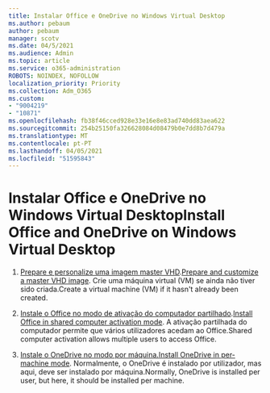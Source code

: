 ```yaml
---
title: Instalar Office e OneDrive no Windows Virtual Desktop
ms.author: pebaum
author: pebaum
manager: scotv
ms.date: 04/5/2021
ms.audience: Admin
ms.topic: article
ms.service: o365-administration
ROBOTS: NOINDEX, NOFOLLOW
localization_priority: Priority
ms.collection: Adm_O365
ms.custom:
- "9004219"
- "10871"
ms.openlocfilehash: fb38f46cced928e33e16e8e83ad740dd83aea622
ms.sourcegitcommit: 254b25150fa326628084d08479b0e7dd8b7d479a
ms.translationtype: MT
ms.contentlocale: pt-PT
ms.lasthandoff: 04/05/2021
ms.locfileid: "51595843"
---
```

# <a name="install-office-and-onedrive-on-windows-virtual-desktop"></a><span data-ttu-id="642c6-102">Instalar Office e OneDrive no Windows Virtual Desktop</span><span class="sxs-lookup"><span data-stu-id="642c6-102">Install Office and OneDrive on Windows Virtual Desktop</span></span>

1. <span data-ttu-id="642c6-103">[Prepare e personalize uma imagem master VHD](https://docs.microsoft.com/azure/virtual-desktop/set-up-customize-master-image).</span><span class="sxs-lookup"><span data-stu-id="642c6-103">[Prepare and customize a master VHD image](https://docs.microsoft.com/azure/virtual-desktop/set-up-customize-master-image).</span></span> <span data-ttu-id="642c6-104">Crie uma máquina virtual (VM) se ainda não tiver sido criada.</span><span class="sxs-lookup"><span data-stu-id="642c6-104">Create a virtual machine (VM) if it hasn't already been created.</span></span>

1. <span data-ttu-id="642c6-105">[Instale o Office no modo de ativação do computador partilhado](https://docs.microsoft.com/azure/virtual-desktop/install-office-on-wvd-master-image#install-office-in-shared-computer-activation-mode).</span><span class="sxs-lookup"><span data-stu-id="642c6-105">[Install Office in shared computer activation mode](https://docs.microsoft.com/azure/virtual-desktop/install-office-on-wvd-master-image#install-office-in-shared-computer-activation-mode).</span></span> <span data-ttu-id="642c6-106">A ativação partilhada do computador permite que vários utilizadores acedam ao Office.</span><span class="sxs-lookup"><span data-stu-id="642c6-106">Shared computer activation allows multiple users to access Office.</span></span>

1. <span data-ttu-id="642c6-107">[Instale o OneDrive no modo por máquina.](https://docs.microsoft.com/azure/virtual-desktop/install-office-on-wvd-master-image#install-onedrive-in-per-machine-mode)</span><span class="sxs-lookup"><span data-stu-id="642c6-107">[Install OneDrive in per-machine mode](https://docs.microsoft.com/azure/virtual-desktop/install-office-on-wvd-master-image#install-onedrive-in-per-machine-mode).</span></span> <span data-ttu-id="642c6-108">Normalmente, o OneDrive é instalado por utilizador, mas aqui, deve ser instalado por máquina.</span><span class="sxs-lookup"><span data-stu-id="642c6-108">Normally, OneDrive is installed per user, but here, it should be installed per machine.</span></span>